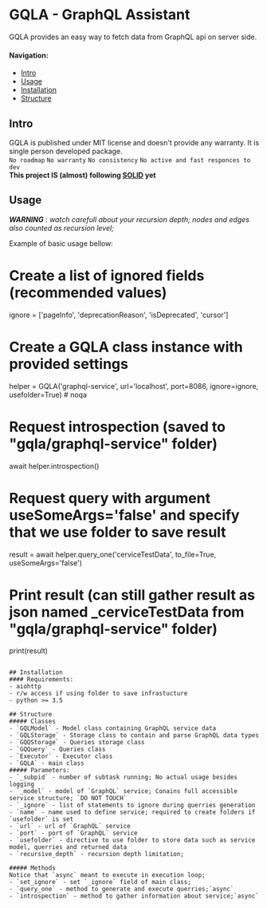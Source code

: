 # GQLA - GraphQL Assistant

GQLA provides an easy way to fetch data from GraphQL api on server side.

#### Navigation:
- [Intro](#Intro)
- [Usage](#Usage)
- [Installation](#Installation)
- [Structure](#Structure)

## Intro
GQLA is published under MIT license and doesn't provide any warranty. It is single person developed package.    
`No roadmap`
`No warranty`
`No consistency`
`No active and fast responces to dev`   
**This project IS (almost) following [SOLID](https://github.com/Alenstoir/DOCVAULT/blob/master/OOP/RU/SOLID.md) yet**

## Usage
___WARNING___ : _watch carefull about your recursion depth; nodes and edges also counted as recursion level;_

Example of basic usage bellow:

# Create a list of ignored fields (recommended values)
ignore = ['pageInfo', 'deprecationReason', 'isDeprecated', 'cursor']  
# Create a GQLA class instance with provided settings
helper = GQLA('graphql-service', url='localhost', port=8086, ignore=ignore, usefolder=True)  # noqa
# Request introspection (saved to "gqla/graphql-service" folder)
await helper.introspection()
# Request query with argument useSomeArgs='false' and specify that we use folder to save result
result = await helper.query_one('cerviceTestData', to_file=True, useSomeArgs='false')
# Print result (can still gather result as json named _cerviceTestData from "gqla/graphql-service" folder)
print(result)
```

## Installation
#### Requirements:
- aiohttp
- r/w access if using folder to save infrastucture
- python >= 3.5 

## Structure
##### Classes
- `GQLModel` - Model class containing GraphQL service data
- `GQLStorage` - Storage class to contain and parse GraphQL data types
- `GQQStorage` - Queries storage class
- `GQQuery` - Queries class
- `Executor` - Executor class 
- `GQLA` - main class
##### Parameters:
- `_subpid` - number of subtask running; No actual usage besides logging
- `_model` - model of `GraphQL` service; Conains full accessible service structure; `DO NOT TOUCH`
- `_ignore` - list of statements to ignore during querries generation
- `name` - name used to define service; required to create folders if `usefolder` is set
- `url` - url of `GraphQL` service
- `port` - port of `GraphQL` service
- `usefolder` - directive to use folder to store data such as service model, querries and returned data
- `recursive_depth` - recursion depth limitation;

##### Methods
Notice that `async` meant to execute in execution loop;
- `set_ignore` - set `_ignore` field of main class;
- `query_one` - method to generate and execute querries;`async`
- `introspection` - method to gather information about service;`async`
